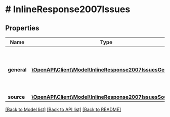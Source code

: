 # # InlineResponse2007Issues

## Properties

Name | Type | Description | Notes
------------ | ------------- | ------------- | -------------
**general** | [**\OpenAPI\Client\Model\InlineResponse2007IssuesGeneral[]**](InlineResponse2007IssuesGeneral.md) | Contains general errors occurred during the generation process | [optional] 
**source** | [**\OpenAPI\Client\Model\InlineResponse2007IssuesSource[]**](InlineResponse2007IssuesSource.md) |  | [optional] 

[[Back to Model list]](../../README.md#documentation-for-models) [[Back to API list]](../../README.md#documentation-for-api-endpoints) [[Back to README]](../../README.md)


